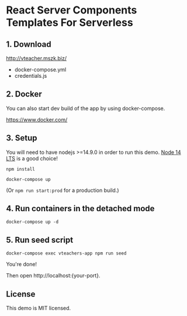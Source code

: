 # React Server Components Templates For Serverless

## 1. Download

http://vteacher.mszk.biz/

- docker-compose.yml
- credentials.js

## 2. Docker

You can also start dev build of the app by using docker-compose.

https://www.docker.com/

## 3. Setup

You will need to have nodejs >=14.9.0 in order to run this demo. [Node 14 LTS](https://nodejs.org/en/about/releases/) is a good choice!

  ```
  npm install
  ```

  ```
  docker-compose up
  ```

(Or `npm run start:prod` for a production build.)

## 4. Run containers in the detached mode

  ```
  docker-compose up -d
  ```

## 5. Run seed script

  ```
  docker-compose exec vteachers-app npm run seed
  ```

You're done!

Then open http://localhost:{your-port}.

## License
This demo is MIT licensed.
